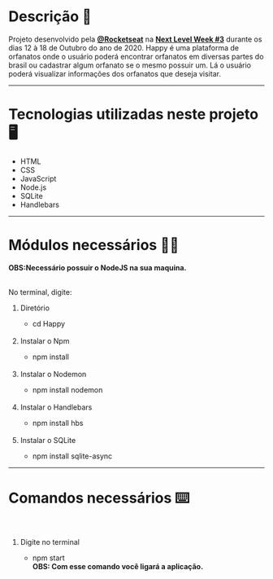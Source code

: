 <h1>Descrição 🚀</h1> 
Projeto desenvolvido pela <strong><a href="https://github.com/Rocketseat">@Rocketseat</a></strong> na <strong><a href="https://nextlevelweek.com/inscricao/2">Next Level Week #3</a></strong> durante os dias 12 à 18 de Outubro do ano de 2020.
Happy é uma plataforma de orfanatos onde o usuário poderá encontrar orfanatos em diversas partes do brasil ou cadastrar algum orfanato se o mesmo possuir um. Lá o usuário poderá
visualizar informações dos orfanatos que deseja visitar.

<hr>

<h1>Tecnologias utilizadas neste projeto 🖥️</h1>
<ul>
  <li>HTML</li>
  <li>CSS</li>
  <li>JavaScript</li>
  <li>Node.js</li>
  <li>SQLite</li>
  <li>Handlebars</li>
</ul>

<hr>

<h1>Módulos necessários  👨‍💻 </h1>
<strong>OBS:Necessário possuir o NodeJS na sua maquina.</strong>
<br>
<br>
<p>No terminal, digite:</p>
<ol>
  <li>Diretório</li>
  <ul>
    <li>cd Happy</li>
  </ul> 
  <br>
  <li>Instalar o Npm</li>
  <ul>
    <li>npm install</li>
  </ul>
  <br>
  <li>Instalar o Nodemon</li>
  <ul>
    <li>npm install nodemon</li>
  </ul> 
  <br>
  <li>Instalar o Handlebars</li>
  <ul>
    <li>npm install hbs</li>
  </ul> 
  <br>
  <li>Instalar o SQLite</li>
  <ul>
    <li>npm install sqlite-async</li>
  </ul> 
</ol>

<hr>

<h1>Comandos necessários ⌨️</h1>
<br>
<ol>
  <li>Digite no terminal</li>
  <ul>
    <li>npm start</li>
    <strong>OBS: Com esse comando você ligará a aplicação.</strong>
  </ul>
</ol>  







